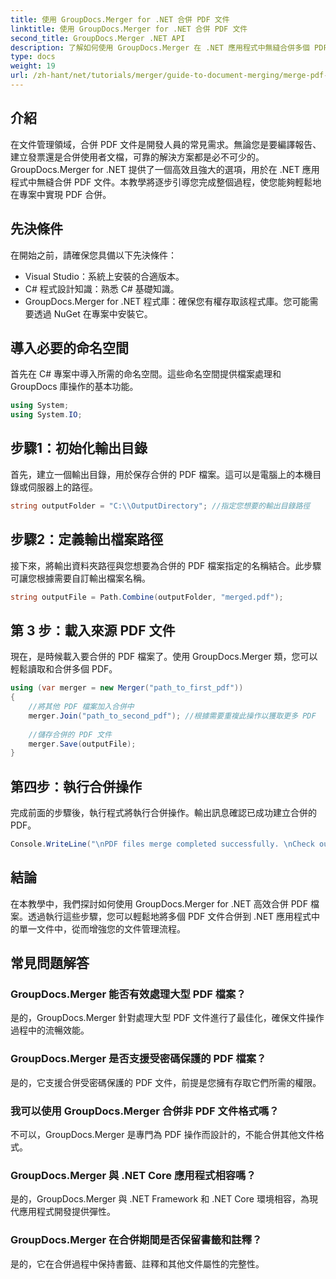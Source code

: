 ```yaml
---
title: 使用 GroupDocs.Merger for .NET 合併 PDF 文件
linktitle: 使用 GroupDocs.Merger for .NET 合併 PDF 文件
second_title: GroupDocs.Merger .NET API
description: 了解如何使用 GroupDocs.Merger 在 .NET 應用程式中無縫合併多個 PDF 檔案。這個綜合教程提供了一種清晰、逐步的方法來合併 PDF。
type: docs
weight: 19
url: /zh-hant/net/tutorials/merger/guide-to-document-merging/merge-pdf-files/
---
```

## 介紹

在文件管理領域，合併 PDF 文件是開發人員的常見需求。無論您是要編譯報告、建立發票還是合併使用者文檔，可靠的解決方案都是必不可少的。 GroupDocs.Merger for .NET 提供了一個高效且強大的選項，用於在 .NET 應用程式中無縫合併 PDF 文件。本教學將逐步引導您完成整個過程，使您能夠輕鬆地在專案中實現 PDF 合併。

## 先決條件
在開始之前，請確保您具備以下先決條件：
- Visual Studio：系統上安裝的合適版本。
- C# 程式設計知識：熟悉 C# 基礎知識。
- GroupDocs.Merger for .NET 程式庫：確保您有權存取該程式庫。您可能需要透過 NuGet 在專案中安裝它。

## 導入必要的命名空間
首先在 C# 專案中導入所需的命名空間。這些命名空間提供檔案處理和 GroupDocs 庫操作的基本功能。

```csharp
using System;
using System.IO;
```

## 步驟1：初始化輸出目錄
首先，建立一個輸出目錄，用於保存合併的 PDF 檔案。這可以是電腦上的本機目錄或伺服器上的路徑。

```csharp
string outputFolder = "C:\\OutputDirectory"; //指定您想要的輸出目錄路徑
```

## 步驟2：定義輸出檔案路徑
接下來，將輸出資料夾路徑與您想要為合併的 PDF 檔案指定的名稱結合。此步驟可讓您根據需要自訂輸出檔案名稱。

```csharp
string outputFile = Path.Combine(outputFolder, "merged.pdf");
```

## 第 3 步：載入來源 PDF 文件
現在，是時候載入要合併的 PDF 檔案了。使用 GroupDocs.Merger 類，您可以輕鬆讀取和合併多個 PDF。

```csharp
using (var merger = new Merger("path_to_first_pdf"))
{
    //將其他 PDF 檔案加入合併中
    merger.Join("path_to_second_pdf"); //根據需要重複此操作以獲取更多 PDF
    
    //儲存合併的 PDF 文件
    merger.Save(outputFile);
}
```

## 第四步：執行合併操作
完成前面的步驟後，執行程式將執行合併操作。輸出訊息確認已成功建立合併的 PDF。

```csharp
Console.WriteLine("\nPDF files merge completed successfully. \nCheck output in {0}", outputFolder);
```

## 結論
在本教學中，我們探討如何使用 GroupDocs.Merger for .NET 高效合併 PDF 檔案。透過執行這些步驟，您可以輕鬆地將多個 PDF 文件合併到 .NET 應用程式中的單一文件中，從而增強您的文件管理流程。

## 常見問題解答

### GroupDocs.Merger 能否有效處理大型 PDF 檔案？
是的，GroupDocs.Merger 針對處理大型 PDF 文件進行了最佳化，確保文件操作過程中的流暢效能。

### GroupDocs.Merger 是否支援受密碼保護的 PDF 檔案？
是的，它支援合併受密碼保護的 PDF 文件，前提是您擁有存取它們所需的權限。

### 我可以使用 GroupDocs.Merger 合併非 PDF 文件格式嗎？
不可以，GroupDocs.Merger 是專門為 PDF 操作而設計的，不能合併其他文件格式。

### GroupDocs.Merger 與 .NET Core 應用程式相容嗎？
是的，GroupDocs.Merger 與 .NET Framework 和 .NET Core 環境相容，為現代應用程式開發提供彈性。

### GroupDocs.Merger 在合併期間是否保留書籤和註釋？
是的，它在合併過程中保持書籤、註釋和其他文件屬性的完整性。

